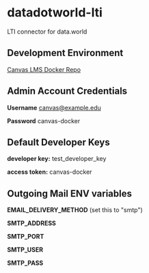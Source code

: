 # datadotworld-lti
LTI connector for data.world

## Development Environment

[Canvas LMS Docker Repo](https://hub.docker.com/r/lbjay/canvas-docker/)

## Admin Account Credentials

**Username** canvas@example.edu

**Password** canvas-docker

## Default Developer Keys

**developer key:** test_developer_key

**access token:** canvas-docker

## Outgoing Mail ENV variables

**EMAIL_DELIVERY_METHOD** (set this to "smtp")

**SMTP_ADDRESS**

**SMTP_PORT**

**SMTP_USER**

**SMTP_PASS**
